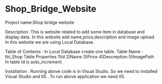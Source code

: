 # Shop_Bridge_Website
               
Project name:Shop bridge website

Description :This is website related to add some item in database and display data.
             In this website add name,price,description and image upload.
             In this website we are using Local Database.
             
             
Table of Contents : In Local Database create one table.
                    Table Name : tbl_Shop
                    Table Properties 1)Id
                                     2)Name
                                     3)Price
                                     4)Descreption
                                     5)ImagePath
                    In table Id is auto_increment.
                   
Installation : Running above code is in Visual Studio.
               So we need to installed Visual Studio and IIS .
               To run above application we need IIS.
               
               
              
                                     
                                     
                                     
                    
                    


